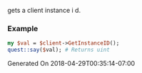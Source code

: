 gets a client instance i d.
### Example

```perl
my $val = $client->GetInstanceID();
quest::say($val); # Returns uint
```


Generated On 2018-04-29T00:35:14-07:00